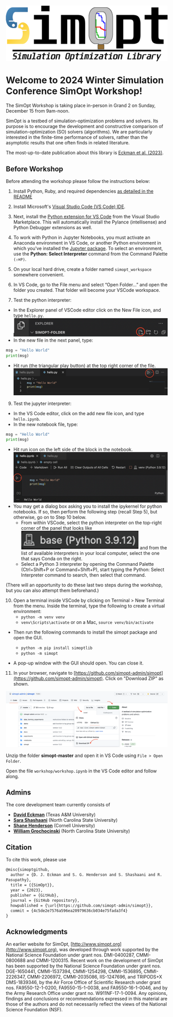 ![SimOpt Logo](../.github/resources/logo_full_magnifying_glass.png)

# Welcome to 2024 Winter Simulation Conference SimOpt Workshop!

The SimOpt Workshop is taking place in-person in Grand 2 on Sunday, December 15 from 9am-noon.

SimOpt is a testbed of simulation-optimization problems and solvers. Its purpose is to encourage the development and constructive comparison of simulation-optimization (SO) solvers (algorithms). We are particularly interested in the finite-time performance of solvers, rather than the asymptotic results that one often finds in related literature.

The most-up-to-date publication about this library is [Eckman et al. (2023)](https://pubsonline.informs.org/doi/10.1287/ijoc.2023.1273).

## Before Workshop
Before attending the workshop please follow the instructions below:

1. Install Python, Ruby, and required dependencies [as detailed in the README](https://github.com/simopt-admin/simopt/blob/master/README.md#getting-started)

3. Install Microsoft's [Visual Studio Code (VS Code) IDE](https://code.visualstudio.com).

4. Next, install the [Python extension for VS Code](https://marketplace.visualstudio.com/items?itemName=ms-python.python) from the Visual Studio Marketplace. This will automatically install the Pylance (intellisense) and Python Debugger extensions as well.

5. To work with Python in Jupyter Notebooks, you must activate an Anaconda environment in VS Code, or another Python environment in which you've installed the [Jupyter package](https://pypi.org/project/jupyter/). To select an environment, use the **Python: Select Interpreter** command from the Command Palette `(⇧⌘P)`.

6. On your local hard drive, create a folder named `simopt_workspace` somewhere convenient.

7. In VS Code, go to the File menu and select “Open Folder…” and open the folder you created. That folder will become your VSCode workspace.

8. Test the python interpreter:
* In the Explorer panel of VSCode editor click on the New File icon, and type `hello.py`.
![screen-addfile](./figs/screen-addfile.png)
* In the new file in the next panel, type:
 ```python
msg = "Hello World"
print(msg)
```

* Hit run (the triangular play button) at the top right corner of the file.
![screen-py](./figs/screen-py.png)

9. Test the jupyter interpreter:
* In the VS Code editor, click on the add new file icon, and type `hello.ipynb`.
* In the new notebook file, type:
 ```python
msg = "Hello World"
print(msg)
```

* Hit run icon  on the left side of the block in the notebook.
![screen-ipy](./figs/screen-ipy.png)
* You may get a dialog box asking you to install the ipykernel for python notebooks. If so, then perform the following step (recall Step 5), but otherwise, go on to Step 10 below.
  * From within VSCode, select the python interpreter on the top-right corner of the panel that looks like ![icon-3](./figs/icon-1.png) and from the list of available interpreters in your local computer, select the one that says Conda on the right.
  * Select a Python 3 interpreter by opening the Command Palette (Ctrl+Shift+P or Command+Shift+P), start typing the Python: Select Interpreter command to search, then select that command.

(There will an opportunity to do these last two steps during the workshop, but you can also attempt them beforehand.)

10. Open a terminal inside VSCode by clicking on Terminal > New Terminal from the menu. Inside the terminal, type the following to create a virtual environment: 
    * `python -m venv venv`
    * `venv\Scripts\activate` or on a Mac, `source venv/bin/activate`

  * Then run the following commands to install the simopt package and open the GUI.
    * `python -m pip install simoptlib`
    * `python -m simopt`

  * A pop-up window with the GUI should open. You can close it.

11. In your browser, navigate to [https://github.com/simopt-admin/simopt](https://github.com/simopt-admin/simopt). Click on "Download ZIP" as shown.

![zip-1](./figs/instruction-2.png)
    
Unzip the folder **simopt-master** and open it in VS Code using `File > Open Folder`.

Open the file `workshop/workshop.ipynb` in the VS Code editor and follow along.


## Admins
The core development team currently consists of

- [**David Eckman**](https://eckman.engr.tamu.edu) (Texas A&M University)
- [**Sara Shashaani**](https://shashaani.wordpress.ncsu.edu) (North Carolina State University)
- [**Shane Henderson**](https://people.orie.cornell.edu/shane/) (Cornell University)
- [**William Grochocinski**](https://github.com/Grochocinski) (North Carolina State University)


## Citation
To cite this work, please use
```
@misc{simoptgithub,
  author = {D. J. Eckman and S. G. Henderson and S. Shashaani and R. Pasupathy},
  title = {{SimOpt}},
  year = {2023},
  publisher = {GitHub},
  journal = {GitHub repository},
  howpublished = {\url{https://github.com/simopt-admin/simopt}},
  commit = {4c5de2e7576a596ea20979636cb034e75fada3f4}
}
```

## Acknowledgments
An earlier website for SimOpt, [http://www.simopt.org](http://www.simopt.org), was developed through work supported by the National Science Foundation under grant nos. DMI-0400287, CMMI-0800688 and CMMI-1200315.
Recent work on the development of SimOpt has been supported by the National Science Foundation under grant nos. DGE-1650441, CMMI-1537394, CMMI-1254298, CMMI-1536895, CMMI-2226347, CMMI-2206972, CMMI-2035086, IIS-1247696, and TRIPODS+X DMS-1839346, by the Air Force Office of Scientific Research under grant nos. FA9550-12-1-0200, FA9550-15-1-0038, and FA9550-16-1-0046, and by the Army Research Office under grant no. W911NF-17-1-0094.
Any opinions, findings and conclusions or recommendations expressed in this material are those of the authors and do not necessarily reflect the views of the National Science Foundation (NSF).
